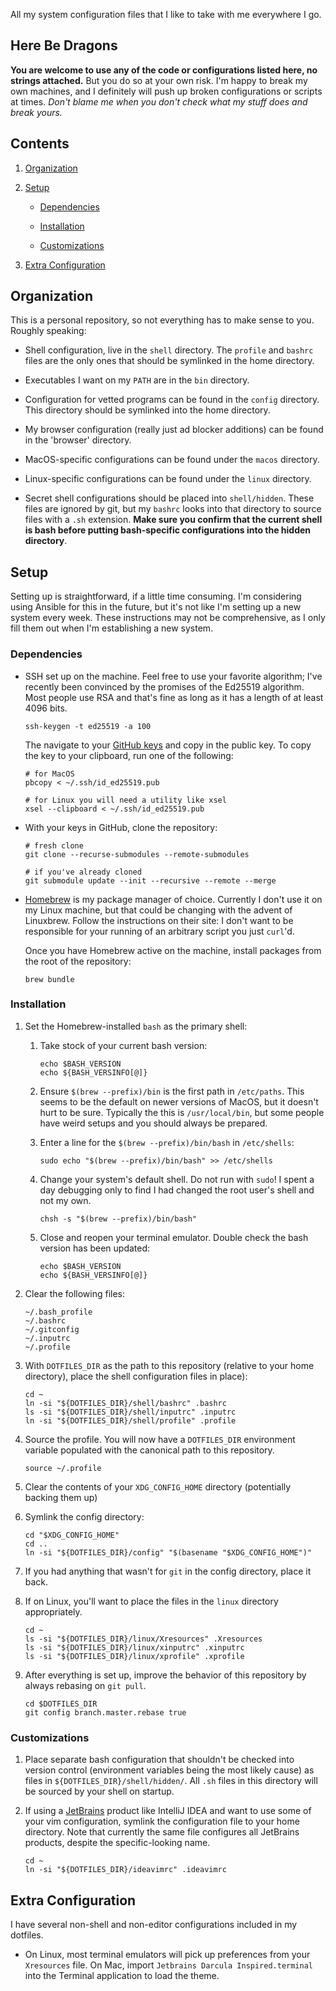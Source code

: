 All my system configuration files that I like to take with me everywhere I go.

## Here Be Dragons ##

**You are welcome to use any of the code or configurations listed here, no
strings attached.** But you do so at your own risk. I'm happy to break my own
machines, and I definitely will push up broken configurations or scripts at
times. _Don't blame me when you don't check what my stuff does and break yours._

## Contents ##

 1. [Organization](#organization)

 1. [Setup](#setup)

      - [Dependencies](#dependencies)

      - [Installation](#installation)

      - [Customizations](#customizations)

 1. [Extra Configuration](#extra-configuration)


## Organization ##

This is a personal repository, so not everything has to make sense to you.
Roughly speaking:

  - Shell configuration, live in the `shell` directory. The `profile` and
    `bashrc` files are the only ones that should be symlinked in the home
    directory.

  - Executables I want on my `PATH` are in the `bin` directory.

  - Configuration for vetted programs can be found in the `config` directory.
    This directory should be symlinked into the home directory.

  - My browser configuration (really just ad blocker additions) can be found in
    the 'browser' directory.

  - MacOS-specific configurations can be found under the `macos` directory.

  - Linux-specific configurations can be found under the `linux` directory.

  - Secret shell configurations should be placed into `shell/hidden`. These
    files are ignored by git, but my `bashrc` looks into that directory to
    source files with a `.sh` extension. **Make sure you confirm that the
    current shell is bash before putting bash-specific configurations into the
    hidden directory**.

## Setup ##

Setting up is straightforward, if a little time consuming. I'm considering using
Ansible for this in the future, but it's not like I'm setting up a new system
every week. These instructions may not be comprehensive, as I only fill them out
when I'm establishing a new system.

### Dependencies ###

  - SSH set up on the machine. Feel free to use your favorite algorithm; I've
    recently been convinced by the promises of the Ed25519 algorithm. Most
    people use RSA and that's fine as long as it has a length of at least 4096
    bits.

    ```shell
    ssh-keygen -t ed25519 -a 100
    ```

    The navigate to your [GitHub keys] and copy in the public key. To copy the
    key to your clipboard, run one of the following:

    ```shell
    # for MacOS
    pbcopy < ~/.ssh/id_ed25519.pub

    # for Linux you will need a utility like xsel
    xsel --clipboard < ~/.ssh/id_ed25519.pub
    ```

  - With your keys in GitHub, clone the repository:

    ```shell
    # fresh clone
    git clone --recurse-submodules --remote-submodules

    # if you've already cloned
    git submodule update --init --recursive --remote --merge
    ```

  - [Homebrew] is my package manager of choice. Currently I don't use it on my
    Linux machine, but that could be changing with the advent of Linuxbrew.
    Follow the instructions on their site: I don't want to be responsible for
    your running of an arbitrary script you just `curl`'d.

    Once you have Homebrew active on the machine, install packages from the root
    of the repository:

    ```shell
    brew bundle
    ```

### Installation ###

 1. Set the Homebrew-installed `bash` as the primary shell:

     1. Take stock of your current bash version:

        ```shell
        echo $BASH_VERSION
        echo ${BASH_VERSINFO[@]}
        ```

     1. Ensure `$(brew --prefix)/bin` is the first path in `/etc/paths`. This
        seems to be the default on newer versions of MacOS, but it doesn't hurt
        to be sure. Typically the this is `/usr/local/bin`, but some people have
        weird setups and you should always be prepared.

     1. Enter a line for the `$(brew --prefix)/bin/bash` in `/etc/shells`:

        ```shell
        sudo echo "$(brew --prefix)/bin/bash" >> /etc/shells
        ```

     1. Change your system's default shell. Do not run with `sudo`! I spent a
        day debugging only to find I had changed the root user's shell and not
        my own.

        ```shell
        chsh -s "$(brew --prefix)/bin/bash"
        ```

     1. Close and reopen your terminal emulator. Double check the bash version
        has been updated:

        ```shell
        echo $BASH_VERSION
        echo ${BASH_VERSINFO[@]}
        ```

 1. Clear the following files:

    ```
    ~/.bash_profile
    ~/.bashrc
    ~/.gitconfig
    ~/.inputrc
    ~/.profile
    ```

 1. With `DOTFILES_DIR` as the path to this repository (relative to your home
    directory), place the shell configuration files in place):

    ```shell
    cd ~
    ln -si "${DOTFILES_DIR}/shell/bashrc" .bashrc
    ls -si "${DOTFILES_DIR}/shell/inputrc" .inputrc
    ln -si "${DOTFILES_DIR}/shell/profile" .profile
    ```

 1. Source the profile. You will now have a `DOTFILES_DIR` environment variable
    populated with the canonical path to this repository.

    ```shell
    source ~/.profile
    ```

 1. Clear the contents of your `XDG_CONFIG_HOME` directory (potentially backing
    them up)

 1. Symlink the config directory:

    ```shell
    cd "$XDG_CONFIG_HOME"
    cd ..
    ln -si "${DOTFILES_DIR}/config" "$(basename "$XDG_CONFIG_HOME")"
    ```

 1. If you had anything that wasn't for `git` in the config directory, place it
    back.

 1. If on Linux, you'll want to place the files in the `linux` directory
    appropriately.

    ```shell
    cd ~
    ls -si "${DOTFILES_DIR}/linux/Xresources" .Xresources
    ls -si "${DOTFILES_DIR}/linux/xinputrc" .xinputrc
    ls -si "${DOTFILES_DIR}/linux/xprofile" .xprofile
    ```

 1. After everything is set up, improve the behavior of this repository by
    always rebasing on `git pull`.

    ```
    cd $DOTFILES_DIR
    git config branch.master.rebase true
    ```

### Customizations ###

 1. Place separate bash configuration that shouldn't be checked into version
    control (environment variables being the most likely cause) as files in
    `${DOTFILES_DIR}/shell/hidden/`. All `.sh` files in this directory will be
    sourced by your shell on startup.

 1. If using a [JetBrains] product like IntelliJ IDEA and want to use some of
    your vim configuration, symlink the configuration file to your home
    directory. Note that currently the same file configures all JetBrains
    products, despite the specific-looking name.

    ```
    cd ~
    ln -si "${DOTFILES_DIR}/ideavimrc" .ideavimrc
    ```

## Extra Configuration ##

I have several non-shell and non-editor configurations included in my dotfiles.

  - On Linux, most terminal emulators will pick up preferences from your
    `Xresources` file. On Mac, import `Jetbrains Darcula Inspired.terminal`
    into the Terminal application to load the theme.

[Firefox]: https://www.mozilla.org/firefox/
[GitHub keys]: https://github.com/settings/keys
[Homebrew]: https://brew.sh
[JetBrains]: https://www.jetbrains.com
[Tree Style Tab]: https://piro.sakura.ne.jp/xul/_treestyletab.html.en
[uBlock Origin]: https://github.com/gorhill/uBlock#ublock-origin

